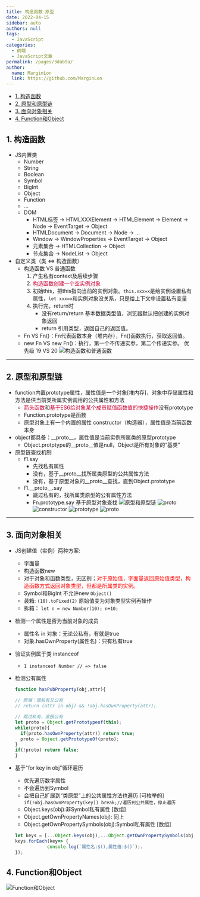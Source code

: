 ```yaml
---
title: 构造函数 原型
date: 2022-04-15
sidebar: auto
authors: null
tags: 
  - JavaScript
categories: 
  - 前端
  - JavaScript文章
permalink: /pages/3dab9a/
author: 
  name: MarginLon
  link: https://github.com/MarginLon
---
```

- [1. 构造函数](#1-构造函数)
- [2. 原型和原型链](#2-原型和原型链)
- [3. 面向对象相关](#3-面向对象相关)
- [4. Function和Object](#4-function和object)

## 1. 构造函数

- JS内置类
  - Number
  - String
  - Boolean
  - Symbol
  - BigInt
  - Object
  - Function
  - ...
  - DOM
    - HTML标签 -> HTMLXXXElement -> HTMLElement -> Element -> Node -> EventTarget -> Object
    - HTMLDocument -> Document -> Node -> ...
    - Window -> WindowProperties -> EventTarget -> Object
    - 元素集合 -> HTMLCollection -> Object
    - 节点集合 -> NodeList -> Object
- 自定义类（类 <=> 构造函数）
  - 构造函数 VS 普通函数
    1. 产生私有context及后续步骤
    2. <span style="color:#cc0033">构造函数创建一个空实例对象</span>
    3. 初始this，把this指向当前的实例对象。`this.xxx=x`是给实例设置私有属性，`let xxx=x`和实例对象没关系，只是给上下文中设置私有变量
    4. 执行完，return时
       - 没有return/return 基本数据类型值，浏览器默认把创建的实例对象返回
       - return 引用类型，返回自己的返回值。
  - Fn VS Fn()：Fn代表函数本身（堆内存），Fn()函数执行，获取返回值。
  - new Fn VS new Fn()：执行，第一个不传递实参，第二个传递实参。 优先级 19 VS 20
![构造函数和普通函数](https://github.com/MarginLon/theImages/blob/master/%E6%9E%84%E9%80%A0%E5%87%BD%E6%95%B0%E5%92%8C%E6%99%AE%E9%80%9A%E5%87%BD%E6%95%B0%E6%89%A7%E8%A1%8C%E7%9A%84%E5%8C%BA%E5%88%AB.png?raw=true)

---

## 2. 原型和原型链

- function内置prototype属性，属性值是一个对象[堆内存]，对象中存储属性和方法是供当前类所属实例调用的公共属性和方法
  - <span style="color:#cc0033">箭头函数</span>和<span style="color:#cc0033">基于ES6给对象某个成员赋值函数值的快捷操作</span>没有prototype
  - Function.prototype是函数
  - 原型对象上有一个内置的属性 constructor（构造器），属性值是当前函数本身
- object都具备：\_\_proto\_\_，属性值是当前实例所属类的原型prototype
  - Object.protptype的\_\_proto\_\_值是null，Object是所有对象的“基类”
- 原型链查找机制
  - f1.say
    - 先找私有属性
    - 没有，基于\_\_proto\_\_找所属类原型的公共属性方法
    - 没有，基于原型对象的\_\_proto\_\_查找，直到Object.prototype
  - f1.\_\_proto\_\_.say
    - 跳过私有的，找所属类原型的公有属性方法
    - Fn.prototype.say  基于原型对象查找
![原型和原型链](https://github.com/MarginLon/theImages/blob/master/%E5%8E%9F%E5%9E%8B%E5%92%8C%E5%8E%9F%E5%9E%8B%E9%93%BE.png?raw=true)
![proto](https://github.com/MarginLon/theImages/blob/master/proto%E7%9B%B8%E5%85%B3.jpg?raw=true)
![constructor](https://github.com/MarginLon/theImages/blob/master/constructor.jpg?raw=true)
![prototype](https://github.com/MarginLon/theImages/blob/master/prototype.jpg?raw=true)
![__proto__](https://github.com/MarginLon/theImages/blob/master/__proto__.jpg?raw=true)

---

## 3. 面向对象相关

- JS创建值（实例）两种方案:
  - 字面量
  - 构造函数new
  - 对于对象和函数类型，无区别；<span style="color:red">对于原始值，字面量返回原始值类型，构造函数方式返回对象类型，但都是所属类的实例。</span>
  - Symbol和BigInt 不允许new ```Object()```
  - 装箱: ```(10).toFixed(2)``` 原始值变为对象类型实例再操作
  - 拆箱： ```let n = new Number(10); n+10;```

- 检测一个属性是否为当前对象的成员
  - 属性名 in 对象：无论公私有，有就是true
  - 对象.hasOwnProperty(属性名)：只有私有true
- 验证实例属于类 instanceof
  - ```1 instanceof Number // => false```
- 检测公有属性

  ```js
  function hasPubProperty(obj,attr){
    
  // 弊端：既私有又公有
  // return (attr in obj) && !obj.hasOwnProperty(attr);

  // 跳过私有，直接公有
  let proto = Object.getPrototypeof(this);
  while(proto){
    if(proto.hasOwnProperty(attr)) return true;
    proto = Object.getPrototypeOf(proto);
  }
  if(!proto) return false;
  }
  ```

- 基于"for key in obj"循环遍历
  - 优先遍历数字属性
  - 不会遍历到Symbol
  - 会把自己扩展到“类原型”上的公共属性方法也遍历 [可枚举的] ```if(!obj.hasOwnProperty(key)) break;//遍历到公共属性，停止遍历```
  - Object.keys(obj):非Symbol私有属性 [数组]
  - Object.getOwnPropertyNames(obj): 同上
  - Object.getOwnPropertySymbols(obj):Symbol私有属性 [数组]

  ```js
  let keys = [...Object.keys(obj),...Object.getOwnPropertySymbols(obj)];
  keys.forEach(key=> {
              console.log(`属性名:$(),属性值:$()`);.
  });
  ```

## 4. Function和Object

![Function和Object](https://github.com/MarginLon/theImages/blob/master/Function%E5%92%8CObject.png?raw=true)
